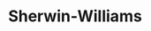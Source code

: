 ---
title: "Sherwin-Williams"
url: /fort-collins/sherwin-williams-south-college-avenue/
shop: Farben
---